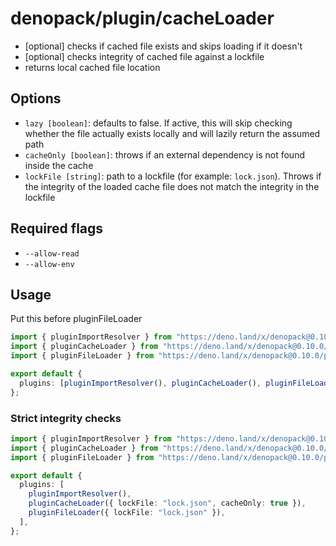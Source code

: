 # denopack/plugin/cacheLoader

- [optional] checks if cached file exists and skips loading if it doesn't
- [optional] checks integrity of cached file against a lockfile
- returns local cached file location

## Options

- `lazy [boolean]`: defaults to false. If active, this will skip checking
  whether the file actually exists locally and will lazily return the assumed
  path
- `cacheOnly [boolean]`: throws if an external dependency is not found inside
  the cache
- `lockFile [string]`: path to a lockfile (for example: `lock.json`). Throws if
  the integrity of the loaded cache file does not match the integrity in the
  lockfile

## Required flags

- `--allow-read`
- `--allow-env`

## Usage

Put this before pluginFileLoader

```ts
import { pluginImportResolver } from "https://deno.land/x/denopack@0.10.0/plugin/importResolver/mod.ts";
import { pluginCacheLoader } from "https://deno.land/x/denopack@0.10.0/plugin/cacheLoader/mod.ts";
import { pluginFileLoader } from "https://deno.land/x/denopack@0.10.0/plugin/filLoader/mod.ts";

export default {
  plugins: [pluginImportResolver(), pluginCacheLoader(), pluginFileLoader()],
};
```

### Strict integrity checks

```ts
import { pluginImportResolver } from "https://deno.land/x/denopack@0.10.0/plugin/importResolver/mod.ts";
import { pluginCacheLoader } from "https://deno.land/x/denopack@0.10.0/plugin/cacheLoader/mod.ts";
import { pluginFileLoader } from "https://deno.land/x/denopack@0.10.0/plugin/filLoader/mod.ts";

export default {
  plugins: [
    pluginImportResolver(),
    pluginCacheLoader({ lockFile: "lock.json", cacheOnly: true }),
    pluginFileLoader({ lockFile: "lock.json" }),
  ],
};
```
